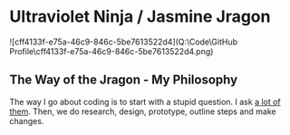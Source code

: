 # Ultraviolet Ninja / Jasmine Jragon

![cff4133f-e75a-46c9-846c-5be7613522d4](Q:\Code\GitHub Profile\cff4133f-e75a-46c9-846c-5be7613522d4.png)



## The Way of the Jragon - My Philosophy

The way I go about coding is to start with a stupid question. I ask [a lot of them](https://github.com/Ultraviolet-Ninja/Stupid-Questions). Then, we do research, design, prototype, outline steps and make changes.

